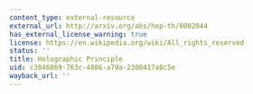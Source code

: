 ```yaml
---
content_type: external-resource
external_url: http://arxiv.org/abs/hep-th/0002044
has_external_license_warning: true
license: https://en.wikipedia.org/wiki/All_rights_reserved
status: ''
title: Holographic Principle
uid: c3046869-763c-4886-a79a-2300417a0c5e
wayback_url: ''
---
```

